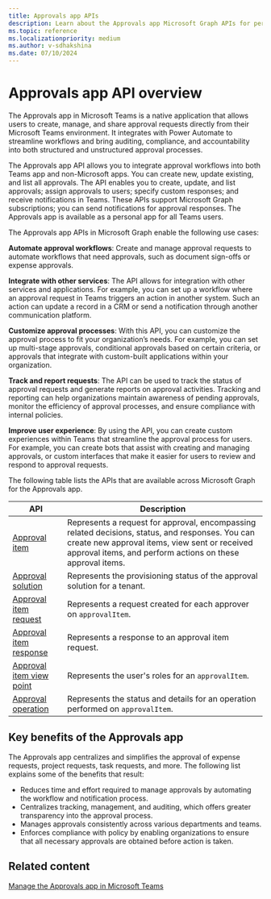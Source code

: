 ```yaml
---
title: Approvals app APIs
description: Learn about the Approvals app Microsoft Graph APIs for personal and non-Microsoft apps, its use cases, and benefits.
ms.topic: reference
ms.localizationpriority: medium
ms.author: v-sdhakshina
ms.date: 07/10/2024
---
```


# Approvals app API overview

The Approvals app in Microsoft Teams is a native application that allows users to create, manage, and share approval requests directly from their Microsoft Teams environment. It integrates with Power Automate to streamline workflows and bring auditing, compliance, and accountability into both structured and unstructured approval processes.

The Approvals app API allows you to integrate approval workflows into both Teams app and non-Microsoft apps. You can create new, update existing, and list all approvals. The API enables you to create, update, and list approvals; assign approvals to users; specify custom responses; and receive notifications in Teams. These APIs support Microsoft Graph subscriptions; you can send notifications for approval responses. The Approvals app is available as a personal app for all Teams users.

The Approvals app APIs in Microsoft Graph enable the following use cases:

**Automate approval workflows**: Create and manage approval requests to automate workflows that need approvals, such as document sign-offs or expense approvals.

**Integrate with other services**: The API allows for integration with other services and applications. For example, you can set up a workflow where an approval request in Teams triggers an action in another system. Such an action can update a record in a CRM or send a notification through another communication platform.

**Customize approval processes**: With this API, you can customize the approval process to fit your organization’s needs. For example, you can set up multi-stage approvals, conditional approvals based on certain criteria, or approvals that integrate with custom-built applications within your organization.

**Track and report requests**: The API can be used to track the status of approval requests and generate reports on approval activities. Tracking and reporting can help organizations maintain awareness of pending approvals, monitor the efficiency of approval processes, and ensure compliance with internal policies.

**Improve user experience**: By using the API, you can create custom experiences within Teams that streamline the approval process for users. For example, you can create bots that assist with creating and managing approvals, or custom interfaces that make it easier for users to review and respond to approval requests.

The following table lists the APIs that are available across Microsoft Graph for the Approvals app.

| API | Description |
| ---- | ---- |
| [Approval item](/graph/api/resources/approvalitem?view=graph-rest-beta&preserve-view=true) | Represents a request for approval, encompassing related decisions, status, and responses. You can create new approval items, view sent or received approval items, and perform actions on these approval items. |
| [Approval solution](/graph/api/resources/approvalsolution?view=graph-rest-beta&preserve-view=true) | Represents the provisioning status of the approval solution for a tenant. |
| [Approval item request](/graph/api/resources/approvalitemrequest?view=graph-rest-beta&preserve-view=true) | Represents a request created for each approver on `approvalItem`. |
| [Approval item response](/graph/api/resources/approvalitemresponse?view=graph-rest-beta&preserve-view=true) | Represents a response to an approval item request. |
| [Approval item view point](/graph/api/resources/approvalitemviewpoint?view=graph-rest-beta&preserve-view=true) |Represents the user's roles for an `approvalItem`.|
| [Approval operation](/graph/api/resources/approvaloperation?view=graph-rest-beta&preserve-view=true) | Represents the status and details for an operation performed on `approvalItem`.|

## Key benefits of the Approvals app

The Approvals app centralizes and simplifies the approval of expense requests, project requests, task requests, and more. The following list explains some of the benefits that result:

* Reduces time and effort required to manage approvals by automating the workflow and notification process.
* Centralizes tracking, management, and auditing, which offers greater transparency into the approval process.
* Manages approvals consistently across various departments and teams.
* Enforces compliance with policy by enabling organizations to ensure that all necessary approvals are obtained before action is taken.

## Related content

[Manage the Approvals app in Microsoft Teams](/microsoftteams/approval-admin)
